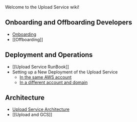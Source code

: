 Welcome to the Upload Service wiki!

## Onboarding and Offboarding Developers
* [Onboarding](onboarding-new-upload-service-developers.md)
* [[Offboarding]]

## Deployment and Operations
* [[Upload Service RunBook]]
* Setting up a New Deployment of the Upload Service
  * [In the same AWS account](setting-up-new-deployment-in-the-same-aws-account.md)
  * [In a different account and domain](deploying-the-upload-service-in-a-new-project.md)

## Architecture
* [Upload Service Architecture](https://docs.google.com/document/d/10iv1wS3HB9R5dJb8_Bl_i9VvQZpFp5SMBEUZx6WNprI/edit)
* [[Upload and GCS]]


